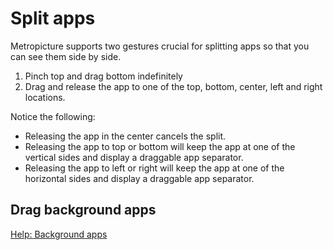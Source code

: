 # Split apps

Metropicture supports two gestures crucial for splitting apps so that you can see them side by side.

1. Pinch top and drag bottom indefinitely
2. Drag and release the app to one of the top, bottom, center, left and right locations.

Notice the following:

- Releasing the app in the center cancels the split.
- Releasing the app to top or bottom will keep the app at one of the vertical sides and display a draggable app separator.
- Releasing the app to left or right will keep the app at one of the horizontal sides and display a draggable app separator.

## Drag background apps

[Help: Background apps](background-apps.md)
